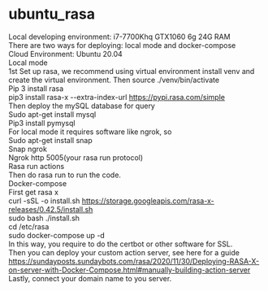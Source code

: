# ubuntu_rasa
Local developing environment: i7-7700Khq GTX1060 6g 24G RAM <br>
There are two ways for deploying: local mode and docker-compose <br>
Cloud Environment:  Ubuntu 20.04 <br>
Local mode <br>
1st Set up rasa, we recommend using virtual environment install venv and create the virtual environment. Then source ./venv/bin/activate<br>
Pip 3 install rasa<br>
pip3 install rasa-x --extra-index-url https://pypi.rasa.com/simple<br>
Then deploy the mySQL database for query<br>
Sudo apt-get install mysql<br>
Pip3 install pymysql<br>
For local mode it requires software like ngrok, so <br>
Sudo apt-get install snap<br>
Snap ngrok<br>
Ngrok http 5005(your rasa run protocol)<br>
Rasa run actions<br>
Then do rasa run to run the code.<br>
Docker-compose<br>
First get rasa x<br>
curl -sSL -o install.sh https://storage.googleapis.com/rasa-x-releases/0.42.5/install.sh<br>
sudo bash ./install.sh<br>
cd /etc/rasa<br>
sudo docker-compose up -d<br>
In this way, you require to do the certbot or other software for SSL.<br>
Then you can deploy your custom action server, see here for a guide
https://sundayposts.sundaybots.com/rasa/2020/11/30/Deploying-RASA-X-on-server-with-Docker-Compose.html#manually-building-action-server
Lastly, connect your domain name to you server.
